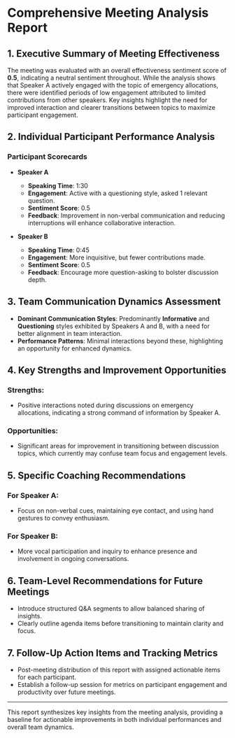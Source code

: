 # Comprehensive Meeting Analysis Report

## 1. Executive Summary of Meeting Effectiveness
The meeting was evaluated with an overall effectiveness sentiment score of **0.5**, indicating a neutral sentiment throughout. While the analysis shows that Speaker A actively engaged with the topic of emergency allocations, there were identified periods of low engagement attributed to limited contributions from other speakers. Key insights highlight the need for improved interaction and clearer transitions between topics to maximize participant engagement.

## 2. Individual Participant Performance Analysis
### **Participant Scorecards**

- **Speaker A**
  - **Speaking Time**: 1:30
  - **Engagement**: Active with a questioning style, asked 1 relevant question.
  - **Sentiment Score**: 0.5
  - **Feedback**: Improvement in non-verbal communication and reducing interruptions will enhance collaborative interaction.
  
- **Speaker B**
  - **Speaking Time**: 0:45
  - **Engagement**: More inquisitive, but fewer contributions made.
  - **Sentiment Score**: 0.5
  - **Feedback**: Encourage more question-asking to bolster discussion depth.

## 3. Team Communication Dynamics Assessment
- **Dominant Communication Styles**: Predominantly **Informative** and **Questioning** styles exhibited by Speakers A and B, with a need for better alignment in team interaction.
- **Performance Patterns**: Minimal interactions beyond these, highlighting an opportunity for enhanced dynamics.

## 4. Key Strengths and Improvement Opportunities
### **Strengths:**
- Positive interactions noted during discussions on emergency allocations, indicating a strong command of information by Speaker A.

### **Opportunities:**
- Significant areas for improvement in transitioning between discussion topics, which currently may confuse team focus and engagement levels.

## 5. Specific Coaching Recommendations
### **For Speaker A**:
- Focus on non-verbal cues, maintaining eye contact, and using hand gestures to convey enthusiasm.
### **For Speaker B**:
- More vocal participation and inquiry to enhance presence and involvement in ongoing conversations.

## 6. Team-Level Recommendations for Future Meetings
- Introduce structured Q&A segments to allow balanced sharing of insights.
- Clearly outline agenda items before transitioning to maintain clarity and focus.

## 7. Follow-Up Action Items and Tracking Metrics
- Post-meeting distribution of this report with assigned actionable items for each participant.
- Establish a follow-up session for metrics on participant engagement and productivity over future meetings.

---

This report synthesizes key insights from the meeting analysis, providing a baseline for actionable improvements in both individual performances and overall team dynamics.